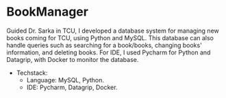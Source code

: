 # BookManager
Guided Dr. Sarka in TCU, I developed a database system for managing new books coming for TCU, using Python and MySQL. This database can also handle queries such as searching for a book/books, changing books' information, and deleting books. For IDE, I used Pycharm for Python and Datagrip, with Docker to monitor the database.

- Techstack:
  - Language: MySQL, Python.
  - IDE: Pycharm, Datagrip, Docker.
